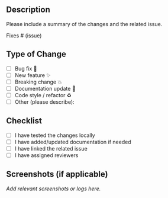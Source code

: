 ## Description

Please include a summary of the changes and the related issue. 

Fixes # (issue)

## Type of Change

- [ ] Bug fix 🐛
- [ ] New feature ✨
- [ ] Breaking change 💥
- [ ] Documentation update 📝
- [ ] Code style / refactor ♻️
- [ ] Other (please describe):

## Checklist

- [ ] I have tested the changes locally
- [ ] I have added/updated documentation if needed
- [ ] I have linked the related issue
- [ ] I have assigned reviewers

## Screenshots (if applicable)

_Add relevant screenshots or logs here._
